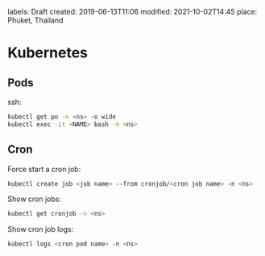 labels: Draft
created: 2019-06-13T11:06
modified: 2021-10-02T14:45
place: Phuket, Thailand

# Kubernetes

## Pods

ssh:
```bash
kubectl get po -n <ns> -o wide
kubectl exec -it <NAME> bash -n <ns>
```

## Cron

Force start a cron job:
```bash
kubectl create job <job name> --from cronjob/<cron job name> -n <ns>
```

Show cron jobs:
```bash
kubectl get cronjob -n <ns>
```

Show cron job logs:
```bash
kubectl logs <cron pod name> -n <ns>
```
